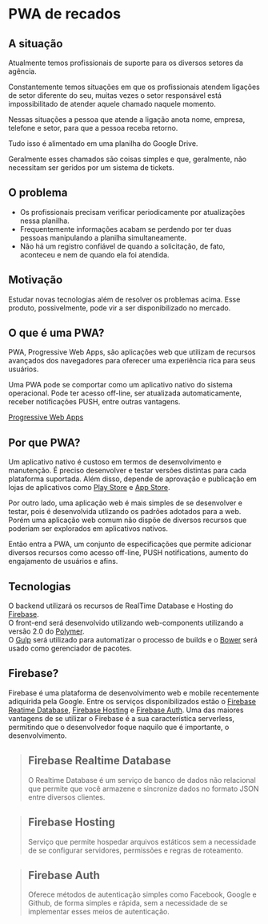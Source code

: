# PWA de recados

## A situação

Atualmente temos profissionais de suporte para os diversos setores da agência.

Constantemente temos situações em que os profissionais atendem ligações de setor diferente do seu, muitas vezes o setor responsável está impossibilitado de atender aquele chamado naquele momento.

Nessas situações a pessoa que atende a ligação anota nome, empresa, telefone e setor, para que a pessoa receba retorno.

Tudo isso é alimentado em uma planilha do Google Drive.

Geralmente esses chamados são coisas simples e que, geralmente, não necessitam ser geridos por um sistema de tickets.

## O problema

- Os profissionais precisam verificar periodicamente por atualizações nessa planilha.
- Frequentemente informações acabam se perdendo por ter duas pessoas manipulando a planilha simultaneamente.
- Não há um registro confiável de quando a solicitação, de fato, aconteceu e nem de quando ela foi atendida.

## Motivação

Estudar novas tecnologias além de resolver os problemas acima. Esse produto, possivelmente, pode vir a ser disponibilizado no mercado.

## O que é uma PWA?

PWA, Progressive Web Apps, são aplicações web que utilizam de recursos avançados dos navegadores para oferecer uma experiência rica para seus usuários.

Uma PWA pode se comportar como um aplicativo nativo do sistema operacional. Pode ter acesso off-line, ser atualizada automaticamente, receber notificações PUSH, entre outras vantagens.

[Progressive Web Apps](https://developers.google.com/web/progressive-web-apps/)

## Por que PWA?

Um aplicativo nativo é custoso em termos de desenvolvimento e manutenção. É preciso desenvolver e testar versões distintas para cada plataforma suportada. Além disso, depende de aprovação e publicação em lojas de aplicativos como [Play Store](https://play.google.com/store/apps?hl=pt) e [App Store](https://itunes.apple.com/br/genre/ios/id36?mt=8).

Por outro lado, uma aplicação web é mais simples de se desenvolver e testar, pois é desenvolvida utlizando os padrões adotados para a web. Porém uma aplicação web comum não dispõe de diversos recursos que poderiam ser explorados em aplicativos nativos.

Então entra a PWA, um conjunto de especificações que permite adicionar diversos recursos como acesso off-line, PUSH notifications, aumento do engajamento de usuários e afins.

## Tecnologias

O backend utilizará os recursos de RealTime Database e Hosting do [Firebase](https://firebase.google.com/).  
O front-end será desenvolvido utilizando web-components utilizando a versão 2.0 do [Polymer](https://www.polymer-project.org/).  
O [Gulp](http://gulpjs.com/) será utilizado para automatizar o processo de builds e o [Bower](https://bower.io/) será usado como gerenciador de pacotes.

## Firebase?

Firebase é uma plataforma de desenvolvimento web e mobile recentemente adiquirida pela Google. Entre os serviços disponibilizados estão o [Firebase Reatime Database](https://firebase.google.com/products/database/), [Firebase Hosting](https://firebase.google.com/products/hosting/) e [Firebase Auth](https://firebase.google.com/products/auth/). Uma das maiores vantagens de se utilizar o Firebase é a sua característica serverless, permitindo que o desenvolvedor foque naquilo que é importante, o desenvolvimento.

> ## Firebase Realtime Database
> O Realtime Database é um serviço de banco de dados não relacional que permite que você armazene e sincronize dados no formato JSON entre diversos clientes.

> ## Firebase Hosting
> Serviço que permite hospedar arquivos estáticos sem a necessidade de se configurar servidores, permissões e regras de roteamento.

> ## Firebase Auth
> Oferece métodos de autenticação simples como Facebook, Google e Github, de forma simples e rápida, sem a necessidade de se implementar esses meios de autenticação.

